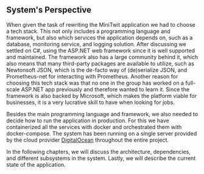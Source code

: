 ## System's Perspective

<!-- Short Introduction to System goes here.
Double-check that for all the weekly tasks (those in the end of the lecture notes) you include the corresponding information. -->

When given the task of rewriting the MiniTwit application we had to choose a tech stack. 
This not only includes a programming language and framework, but also which services the application depends on, such as a database, monitoring service, and logging solution.
After discussing we settled on C#, using the ASP.NET web framework since it is well supported and maintained. 
The framework also has a large community behind it, which also means that many third-party packages are available to utilize, such as Newtonsoft JSON, which is the de-facto way of (de)serialize JSON, and Prometheus-net for interacting with Prometheus.
Another reason for choosing this tech stack was that no one in the group has worked on a full-scale ASP.NET app previously and therefore wanted to learn it. 
Since the framework is also backed by Microsoft, which makes the platform viable for businesses, it is a very lucrative skill to have when looking for jobs.

Besides the main programming language and framework, we also needed to decide how to run the application in production.
For this we have containerized all the services with docker and orchestrated them with docker-compose.
The system has been running on a single server provided by the cloud provider [DigitalOcean](https://www.digitalocean.com/) throughout the entire project.

In the following chapters, we will discuss the architecture, dependencies, and different subsystems in the system. Lastly, we will describe the current state of the application.
